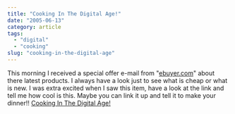 ```yaml
---
title: "Cooking In The Digital Age!"
date: "2005-06-13"
category: article
tags:
  - "digital"
  - "cooking"
slug: "cooking-in-the-digital-age"
---
```


This morning I received a special offer e-mail from "[ebuyer.com](https://www.ebuyer.com)" about there latest products. I always have a look just to see what is cheap or what is new. I was extra excited when I saw this item, have a look at the link and tell me how cool is this. Maybe you can link it up and tell it to make your dinner!! [Cooking In The Digital Age!](https://www.ebuyer.com/)
